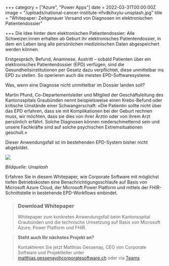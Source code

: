 +++
category = ["Azure", "Power Apps"]
date = 2022-03-31T00:00:00Z
image = "/uploads/national-cancer-institute-nfvdkihxylu-unsplash.jpg"
title = "Whitepaper: Zeitgenauer Versand von Diagnosen im elektronischen Patientendossier"

+++
Die Idee hinter dem elektronischen Patientendossier: Alle Schweizer:innen erhalten ab Geburt ihr elektronisches Patientendossier, in dem ein Leben lang alle persönlichen medizinischen Daten abgespeichert werden können.

Erstgespräch, Befund, Anamnese, Austritt – sobald Patienten über ein elektronisches Patientendossier (EPD) verfügen, sind die Gesundheitsinstitutionen per Gesetz dazu verpflichtet, diese unmittelbar ins EPD zu stellen. So operieren auch die meisten EPD-Softwaresysteme.

Was, wenn eine Diagnose nicht unmittelbar im Dossier landen soll?

Martin Pfund, Co-Departementsleiter und Mitglied der Geschäftsleitung des Kantonsspitals Graubünden nennt beispielsweise einen Krebs-Befund oder kritische Umstände einer Schwangerschaft: «Die Patientin sollte nicht über das EPD erfahren, dass sie mit Komplikationen bei der Geburt rechnen muss, wir möchten, dass sie dies von ihrer Ärztin oder von ihrem Arzt persönlich erfährt. Solche Diagnosen können niederschmetternd sein und unsere Fachkräfte sind auf solche psychischen Extremsituationen geschult.»

Dieser Anwendungsfall ist im bestehenden EPD-System bisher nicht abgebildet.

![](/uploads/national-cancer-institute-bxxgtqew1m4-unsplash.jpg)

_Bildquelle: Unsplash_

Erfahren Sie in diesem Whitepaper, wie Corporate Software mit möglichst tiefen Betriebskosten eine Benachrichtigungsschlaufe auf Basis von Microsoft Azure Cloud, der Microsoft Power Platform und mittels der FHIR-Schnittstelle in bestehende EPD-Workflows einbindet.

> ### Download Whitepaper
>
> Whitepaper zum konkreten Anwendungsfall beim Kantonsspital Graubünden und die technische Umsetzung auf Basis von Microsoft Azure, Power Platform und FHIR.

> **Steht auch Ihr nächstes Projekt an?**
>
> Kontaktieren Sie jetzt Matthias Gessenay, CEO von Corporate Software und Projektleiter unter [matthias.gessenay@corporatesoftware.ch](matthias.gessenay@corporatesoftware.ch "Matthias Gessenay") oder via [Teams](https://teams.microsoft.com/l/chat/0/0?users=matthias.gessenay@corporatesoftware.ch "Teams Matthias Gessenay")